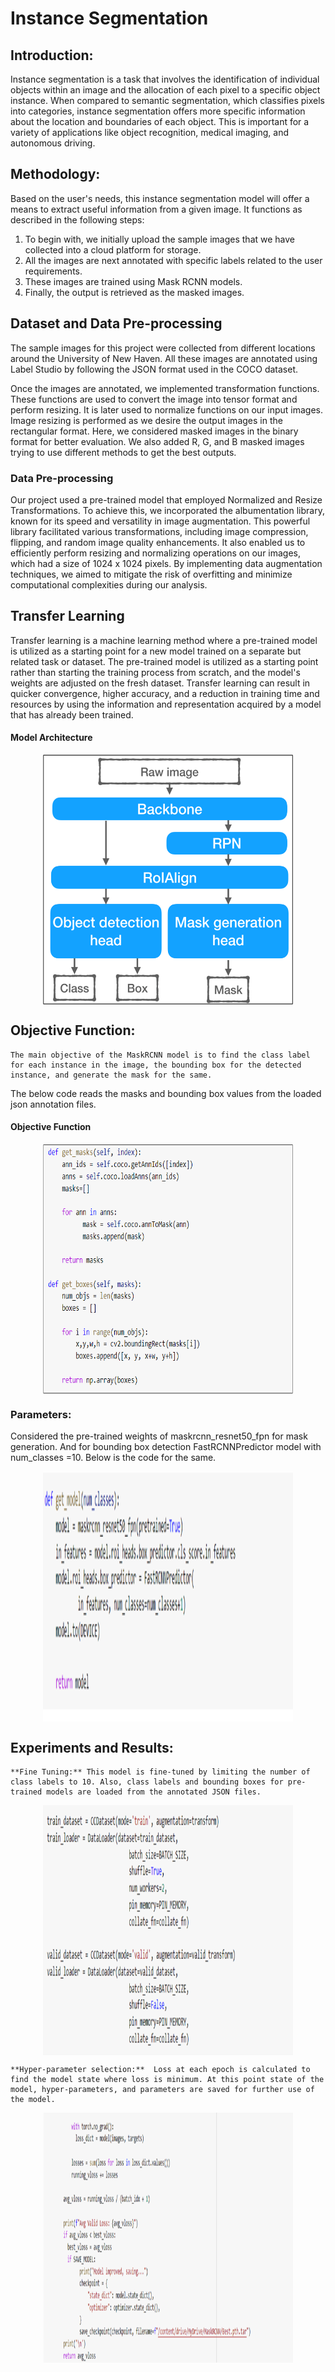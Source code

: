 # Instance Segmentation
## Introduction:
Instance segmentation is a task that involves the identification of individual objects within an image and the allocation of each pixel to a specific object instance. When compared to semantic segmentation, which classifies pixels into categories, instance segmentation offers more specific information about the location and boundaries of each object. This is important for a variety of applications like object recognition, medical imaging, and autonomous driving.

## Methodology:
Based on the user's needs, this instance segmentation model will offer a means to extract useful information from a given image. It functions as described in the following steps:
1. To begin with, we initially upload the sample images that we have collected into a cloud platform for storage.
2. All the images are next annotated with specific labels related to the user requirements.
3. These images are trained using Mask RCNN models.
3. Finally, the output is retrieved as the masked images.

## Dataset and Data Pre-processing
The sample images for this project were collected from different locations around the University of New Haven. All these images are annotated using Label Studio by following the JSON format used in the COCO dataset. 

Once the images are annotated, we implemented transformation functions. These functions are used to convert the image into tensor format and perform resizing. It is later used to normalize functions on our input images.
Image resizing is performed as we desire the output images in the rectangular format. Here, we considered masked images in the binary format for better evaluation. We also added R, G, and B masked images trying to use different methods to get the best outputs.

### Data Pre-processing

Our project used a pre-trained model that employed Normalized and Resize Transformations. To achieve this, we incorporated the albumentation library, known for its speed and versatility in image augmentation. This powerful library facilitated various transformations, including image compression, flipping, and random image quality enhancements. It also enabled us to efficiently perform resizing and normalizing operations on our images, which had a size of 1024 x 1024 pixels. By implementing data augmentation techniques, we aimed to mitigate the risk of overfitting and minimize computational complexities during our analysis.


## Transfer Learning

Transfer learning is a machine learning method where a pre-trained model is utilized as a starting point for a new model trained on a separate but related task or dataset. The pre-trained model is utilized as a starting point rather than starting the training process from scratch, and the model's weights are adjusted on the fresh dataset. Transfer learning can result in quicker convergence, higher accuracy, and a reduction in training time and resources by using the information and representation acquired by a model that has already been trained.


####                    Model Architecture
<p align="center">
<img src="utils/model_architecture.png" alt="Model Architecture" width="400" height="400" align="center" />
          
</p>

## Objective Function: 
	The main objective of the MaskRCNN model is to find the class label for each instance in the image, the bounding box for the detected instance, and generate the mask for the same.
The below code reads the masks and bounding box values from the loaded json annotation files.

####                    Objective Function 

<p align="center">
<img src="utils/objective_fn.png" alt="Objective Function" width="400" height="400" align="center" />
</p>

### Parameters:
Considered the pre-trained weights of maskrcnn_resnet50_fpn for mask generation. And for bounding box detection FastRCNNPredictor model with num_classes =10. Below is the code for the same.

<p align="center">
<img src="utils/parameters.png" alt="Parameters" width="400" height="400" align="center" />
</p>

## Experiments and Results:
	**Fine Tuning:** This model is fine-tuned by limiting the number of class labels to 10. Also, class labels and bounding boxes for pre-trained models are loaded from the annotated JSON files.
	
<p align="center">
<img src="utils/fine_tune.png" alt="Fine Tuning Model" width="400" height="400" align="center" />
</p>

	**Hyper-parameter selection:**  Loss at each epoch is calculated to find the model state where loss is minimum. At this point state of the model, hyper-parameters, and parameters are saved for further use of the model. 
	
<p align="center">
<img src="utils/hyper_parameter.png" alt="Hyper Parameters" width="400" height="400" align="center" />
</p>

